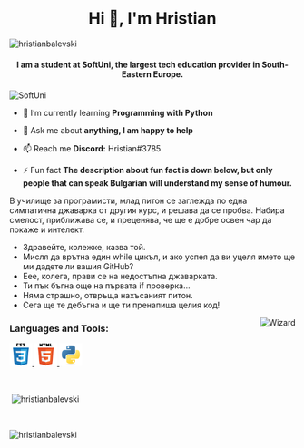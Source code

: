<h1 align="center">Hi 👋, I'm Hristian</h1>
<p align="centert"> <img src="https://komarev.com/ghpvc/?username=hristianbalevski&label=Profile%20views&color=0e75b6&style=flat" alt="hristianbalevski" /> </p>
<h4 align="center">I am a student at SoftUni, the largest tech education provider in South-Eastern Europe.</h4>
<img align="center" alt="SoftUni" src="https://softuni.bg/Files/Publications/2016/01/softuni-26_17484687.jpg">


- 🌱 I’m currently learning **Programming with Python**

- 💬 Ask me about **anything, I am happy to help**

- 📫 Reach me **Discord:** Hristian#3785

- ⚡ Fun fact ****The description about fun fact is down below, but only people that can speak Bulgarian will understand my sense of humour.****

В училище за програмисти, млад питон се заглежда по една симпатична джаварка от другия курс, и решава да се пробва. Набира смелост, приближава се, и преценява, че ще е добре освен чар да покаже и интелект. 

- Здравейте, колежке, казва той. 
- Мисля да врътна един while цикъл, и ако успея да ви уцеля името ще ми дадете ли вашия GitHub?
- Еее, колега, прави се на недостъпна джаварката.
- Ти пък бъгна още на първата if проверка... 
- Няма страшно, отвръща нахъсаният питон. 
- Сега ще те дебъгна и ще ти пренапиша целия код!



<img align="right" alt="Wizard" src="https://quiz.softuni.bg/Content/images/softuni-wizard.png">

</p>

<h3 align="left">Languages and Tools:</h3>
<p align="left"> <a href="https://www.w3schools.com/css/" target="_blank" rel="noreferrer"> <img src="https://raw.githubusercontent.com/devicons/devicon/master/icons/css3/css3-original-wordmark.svg" alt="css3" width="40" height="40"/> </a> <a href="https://www.w3.org/html/" target="_blank" rel="noreferrer"> <img src="https://raw.githubusercontent.com/devicons/devicon/master/icons/html5/html5-original-wordmark.svg" alt="html5" width="40" height="40"/> </a> <a href="https://www.python.org" target="_blank" rel="noreferrer"> <img src="https://raw.githubusercontent.com/devicons/devicon/master/icons/python/python-original.svg" alt="python" width="40" height="40"/> </a> </p>
<br>
<p>&nbsp;<img align="center" src="https://github-readme-stats.vercel.app/api?username=hristianbalevski&show_icons=true&locale=en" alt="hristianbalevski" /></p>
<br>
<p><img align="center" src="https://github-readme-streak-stats.herokuapp.com/?user=hristianbalevski&" alt="hristianbalevski" /></p>
